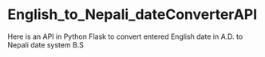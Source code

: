# English_to_Nepali_dateConverterAPI
Here is an API in Python Flask to convert entered English date in A.D. to Nepali date system B.S

